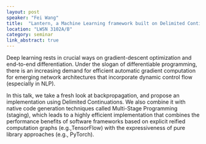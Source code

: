 ```yaml
---
layout: post
speaker: "Fei Wang"
title:  "Lantern, a Machine Learning framework built on Delimited Continuations and Staging"
location: "LWSN 3102A/B"
category: seminar
link_abstract: true
---
```


Deep learning rests in crucial ways on gradient-descent optimization and end-to-end differentiation. Under the slogan of differentiable programming, there is an increasing demand for efficient automatic gradient computation for emerging network architectures that incorporate dynamic control flow (especially in NLP).

In this talk, we take a fresh look at backpropagation, and propose an implementation using Delimited Continuations. We also combine it with native code generation techniques called Multi-Stage Programming (staging), which leads to a highly efficient implementation that combines the performance benefits of software frameworks based on explicit reified computation graphs (e.g.,TensorFlow) with the expressiveness of pure library approaches (e.g., PyTorch).
